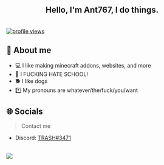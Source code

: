 <!-- Introduction -->
<div align="center">
  <h2> Hello, I'm Ant767, I do things.</h2>
  </a>
  <br />
</div>

<div>  
  <a href="https://github.com/Ant767">
    <img src="https://komarev.com/ghpvc/?username=Ant767&label=Visitors" alt="profile views" />
  </a>
</div>

<!-- About -->
<h2>📌 About me</h2>

- 💻 I like making minecraft addons, websites, and more
- 🏫 I FUCKING HATE SCHOOL!
- 🐕 I like dogs
- *️⃣ My pronouns are whatever/the/fuck/you/want

<!-- Socials -->
<h2>🌐 Socials</h2>

> Contact me

- Discord: [TRASH#3471](https://discordapp.com/users/693208615451885568/)

<!-- Profile -->
<br />
<img src="https://github-readme-stats.vercel.app/api?username=Ant767&theme=algolia&show_icons=true">
